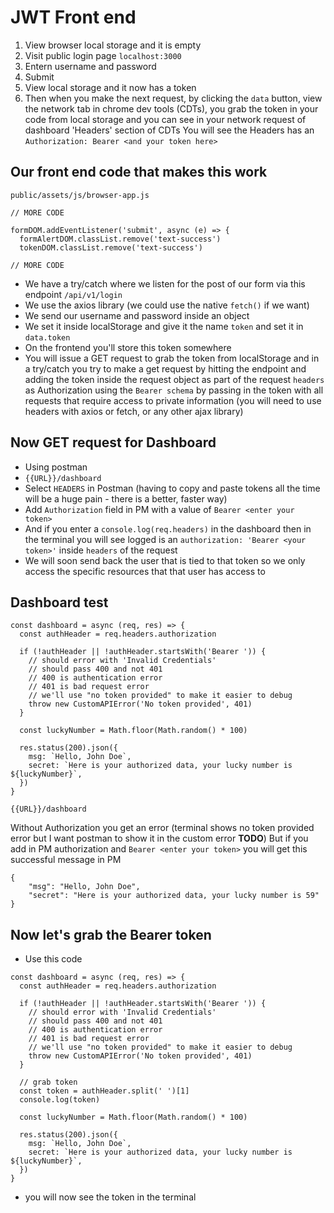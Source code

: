 # JWT Front end
1. View browser local storage and it is empty
2. Visit public login page `localhost:3000`
3. Entern username and password
4. Submit
5. View local storage and it now has a token
6. Then when you make the next request, by clicking the `data` button, view the network tab in chrome dev tools (CDTs), you grab the token in your code from local storage and you can see in your network request of dashboard 'Headers' section of CDTs You will see the Headers has an `Authorization: Bearer <and your token here>`

## Our front end code that makes this work
`public/assets/js/browser-app.js`

```
// MORE CODE

formDOM.addEventListener('submit', async (e) => {
  formAlertDOM.classList.remove('text-success')
  tokenDOM.classList.remove('text-success')

// MORE CODE
```

* We have a try/catch where we listen for the post of our form via this endpoint `/api/v1/login`
* We use the axios library (we could use the native `fetch()` if we want)
* We send our username and password inside an object
* We set it inside localStorage and give it the name `token` and set it in `data.token`
* On the frontend you'll store this token somewhere
* You will issue a GET request to grab the token from localStorage and in a try/catch you try to make a get request by hitting the endpoint and adding the token inside the request object as part of the request `headers` as Authorization using the `Bearer schema` by passing in the token with all requests that require access to private information (you will need to use headers with axios or fetch, or any other ajax library)

## Now GET request for Dashboard
* Using postman
* `{{URL}}/dashboard`
* Select `HEADERS` in Postman (having to copy and paste tokens all the time will be a huge pain - there is a better, faster way)
* Add `Authorization` field in PM with a value of `Bearer <enter your token>`
* And if you enter a `console.log(req.headers)` in the dashboard then in the terminal you will see logged is an `authorization: 'Bearer <your token>'` inside `headers` of the request
* We will soon send back the user that is tied to that token so we only access the specific resources that that user has access to

## Dashboard test
```
const dashboard = async (req, res) => {
  const authHeader = req.headers.authorization

  if (!authHeader || !authHeader.startsWith('Bearer ')) {
    // should error with 'Invalid Credentials'
    // should pass 400 and not 401
    // 400 is authentication error
    // 401 is bad request error
    // we'll use "no token provided" to make it easier to debug
    throw new CustomAPIError('No token provided', 401)
  }

  const luckyNumber = Math.floor(Math.random() * 100)

  res.status(200).json({
    msg: `Hello, John Doe`,
    secret: `Here is your authorized data, your lucky number is ${luckyNumber}`,
  })
}
```

`{{URL}}/dashboard`

Without Authorization you get an error (terminal shows no token provided error but I want postman to show it in the custom error **TODO**)
But if you add in PM authorization and `Bearer <enter your token>` you will get this successful message in PM

```
{
    "msg": "Hello, John Doe",
    "secret": "Here is your authorized data, your lucky number is 59"
}
```

## Now let's grab the Bearer token
* Use this code

```
const dashboard = async (req, res) => {
  const authHeader = req.headers.authorization

  if (!authHeader || !authHeader.startsWith('Bearer ')) {
    // should error with 'Invalid Credentials'
    // should pass 400 and not 401
    // 400 is authentication error
    // 401 is bad request error
    // we'll use "no token provided" to make it easier to debug
    throw new CustomAPIError('No token provided', 401)
  }

  // grab token
  const token = authHeader.split(' ')[1]
  console.log(token)

  const luckyNumber = Math.floor(Math.random() * 100)

  res.status(200).json({
    msg: `Hello, John Doe`,
    secret: `Here is your authorized data, your lucky number is ${luckyNumber}`,
  })
}
```

* you will now see the token in the terminal



